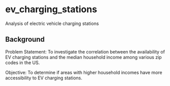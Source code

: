 # ev_charging_stations
Analysis of electric vehicle charging stations

## Background

Problem Statement: To investigate the correlation between the availability of EV charging stations and the median household income among various zip codes in the US.

Objective: To determine if areas with higher household incomes have more accessibility to EV charging stations.
